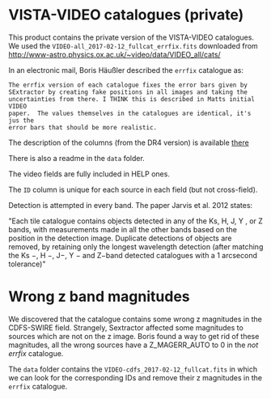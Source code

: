 VISTA-VIDEO catalogues (private)
================================

This product contains the private version of the VISTA-VIDEO catalogues. We used
the `VIDEO-all_2017-02-12_fullcat_errfix.fits` downloaded from
http://www-astro.physics.ox.ac.uk/~video/data/VIDEO_all/cats/


In an electronic mail, Boris Häußler described the `errfix` catalogue as:

    The errfix version of each catalogue fixes the error bars given by
    SExtractor by creating fake positions in all images and taking the
    uncertainties from there. I THINK this is described in Matts initial VIDEO
    paper.  The values themselves in the catalogues are identical, it's jus the
    error bars that should be more realistic.


The description of the columns (from the DR4 version) is available
[there](http://horus.roe.ac.uk/vsa/www/VIDEODR4/VIDEODR4_TABLE_videoSourceSchema.html)

There is also a readme in the `data` folder.

The video fields are fully included in HELP ones.

The `ID` column is unique for each source in each field (but not cross-field).

Detection is attempted in every band. The paper Jarvis et al. 2012 states:

"Each tile catalogue contains objects detected in any of the Ks, H, J, Y , or
Z bands, with measurements made in all the other bands based on the position in
the detection image. Duplicate detections of objects are removed, by retaining
only the longest wavelength detection (after matching the Ks −, H −, J−, Y − and
Z−band detected catalogues with a 1 arcsecond tolerance)"

# Wrong z band magnitudes

We discovered that the catalogue contains some wrong z magnitudes in the
CDFS-SWIRE field.  Strangely, Sextractor affected some magnitudes to sources
which are not on the z image.  Boris found a way to get rid of these magnitudes,
all the wrong sources have a Z_MAGERR_AUTO to 0 in the *not errfix* catalogue.

The `data` folder contains the `VIDEO-cdfs_2017-02-12_fullcat.fits` in which we
can look for the corresponding IDs and remove their z magnitudes in the `errfix`
catalogue.
